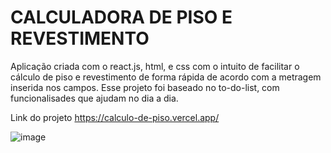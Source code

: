 # CALCULADORA DE PISO E REVESTIMENTO

Aplicação criada com o react.js, html, e css com o intuito de facilitar o cálculo de piso e revestimento de forma rápida de acordo com a metragem inserida nos campos.
Esse projeto foi baseado no to-do-list, com funcionalisades que ajudam no dia a dia. 

Link do projeto
https://calculo-de-piso.vercel.app/

![image](https://user-images.githubusercontent.com/109484017/192411728-22a27f43-4aa1-4a6e-95cd-9525cb1345c1.png)





